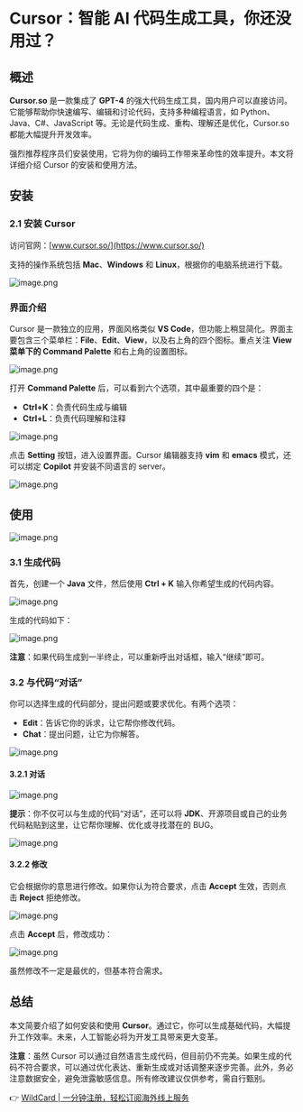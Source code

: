 # Cursor：智能 AI 代码生成工具，你还没用过？

## 概述

**Cursor.so** 是一款集成了 **GPT-4** 的强大代码生成工具，国内用户可以直接访问。它能够帮助你快速编写、编辑和讨论代码，支持多种编程语言，如 Python、Java、C#、JavaScript 等。无论是代码生成、重构、理解还是优化，Cursor.so 都能大幅提升开发效率。

强烈推荐程序员们安装使用，它将为你的编码工作带来革命性的效率提升。本文将详细介绍 Cursor 的安装和使用方法。

## 安装

### 2.1 安装 Cursor

访问官网：[www.cursor.so/](https://www.cursor.so/)

支持的操作系统包括 **Mac**、**Windows** 和 **Linux**，根据你的电脑系统进行下载。

![image.png](https://p9-juejin.byteimg.com/tos-cn-i-k3u1fbpfcp/f0801693768b40b9a99bdbafccf399bd~tplv-k3u1fbpfcp-zoom-in-crop-mark:1512:0:0:0.awebp)

### 界面介绍

Cursor 是一款独立的应用，界面风格类似 **VS Code**，但功能上稍显简化。界面主要包含三个菜单栏：**File**、**Edit**、**View**，以及右上角的四个图标。重点关注 **View 菜单下的 Command Palette** 和右上角的设置图标。

![image.png](https://p9-juejin.byteimg.com/tos-cn-i-k3u1fbpfcp/107e029d9b5c4c48ac8d062eeafc71a7~tplv-k3u1fbpfcp-zoom-in-crop-mark:1512:0:0:0.awebp)

打开 **Command Palette** 后，可以看到六个选项，其中最重要的四个是：

- **Ctrl+K**：负责代码生成与编辑
- **Ctrl+L**：负责代码理解和注释

![image.png](https://p1-juejin.byteimg.com/tos-cn-i-k3u1fbpfcp/3f67d83edf42477ca9a7709fb1b22ee5~tplv-k3u1fbpfcp-zoom-in-crop-mark:1512:0:0:0.awebp)

点击 **Setting** 按钮，进入设置界面。Cursor 编辑器支持 **vim** 和 **emacs** 模式，还可以绑定 **Copilot** 并安装不同语言的 server。

![image.png](https://p3-juejin.byteimg.com/tos-cn-i-k3u1fbpfcp/01df312e910c40cd91af62f18fc39813~tplv-k3u1fbpfcp-zoom-in-crop-mark:1512:0:0:0.awebp)

## 使用

![image.png](https://p1-juejin.byteimg.com/tos-cn-i-k3u1fbpfcp/687aa8554f4b4601bfef3323af4bf622~tplv-k3u1fbpfcp-zoom-in-crop-mark:1512:0:0:0.awebp)

### 3.1 生成代码

首先，创建一个 **Java** 文件，然后使用 **Ctrl + K** 输入你希望生成的代码内容。

![image.png](https://p6-juejin.byteimg.com/tos-cn-i-k3u1fbpfcp/054a0076b4f345ba89aa93c2c5b3dcf7~tplv-k3u1fbpfcp-zoom-in-crop-mark:1512:0:0:0.awebp)

生成的代码如下：

![image.png](https://p9-juejin.byteimg.com/tos-cn-i-k3u1fbpfcp/e432e04dc83d4724bb71e6dd20c8f420~tplv-k3u1fbpfcp-zoom-in-crop-mark:1512:0:0:0.awebp)

**注意**：如果代码生成到一半终止，可以重新呼出对话框，输入“继续”即可。

### 3.2 与代码“对话”

你可以选择生成的代码部分，提出问题或要求优化。有两个选项：

- **Edit**：告诉它你的诉求，让它帮你修改代码。
- **Chat**：提出问题，让它为你解答。

![image.png](https://p6-juejin.byteimg.com/tos-cn-i-k3u1fbpfcp/4addc11e55974588bf53c110ea176081~tplv-k3u1fbpfcp-zoom-in-crop-mark:1512:0:0:0.awebp)

#### 3.2.1 对话

![image.png](https://p6-juejin.byteimg.com/tos-cn-i-k3u1fbpfcp/fa51ec98b9724a9cb46af57b35b40fa1~tplv-k3u1fbpfcp-zoom-in-crop-mark:1512:0:0:0.awebp)

**提示**：你不仅可以与生成的代码“对话”，还可以将 **JDK**、开源项目或自己的业务代码粘贴到这里，让它帮你理解、优化或寻找潜在的 BUG。

![image.png](https://p9-juejin.byteimg.com/tos-cn-i-k3u1fbpfcp/41249f0f20814efa81f12ea45ab584cd~tplv-k3u1fbpfcp-zoom-in-crop-mark:1512:0:0:0.awebp)

#### 3.2.2 修改

它会根据你的意思进行修改。如果你认为符合要求，点击 **Accept** 生效，否则点击 **Reject** 拒绝修改。

![image.png](https://p1-juejin.byteimg.com/tos-cn-i-k3u1fbpfcp/d79f20d734714da08a1d69940b36ee00~tplv-k3u1fbpfcp-zoom-in-crop-mark:1512:0:0:0.awebp)

点击 **Accept** 后，修改成功：

![image.png](https://p9-juejin.byteimg.com/tos-cn-i-k3u1fbpfcp/0e49bffe86c14aaaaa8bf30a3d4f08c1~tplv-k3u1fbpfcp-zoom-in-crop-mark:1512:0:0:0.awebp)

虽然修改不一定是最优的，但基本符合需求。

## 总结

本文简要介绍了如何安装和使用 **Cursor**。通过它，你可以生成基础代码，大幅提升工作效率。未来，人工智能必将为开发工具带来更大变革。

**注意**：虽然 Cursor 可以通过自然语言生成代码，但目前仍不完美。如果生成的代码不符合要求，可以通过优化表达、重新生成或对话调整来逐步完善。此外，务必注意数据安全，避免泄露敏感信息。所有修改建议仅供参考，需自行甄别。

👉 [WildCard | 一分钟注册，轻松订阅海外线上服务](https://bbtdd.com/WildCard)